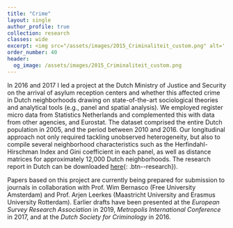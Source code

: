```yaml
---
title: "Crime"
layout: single
author_profile: true
collection: research
classes: wide
excerpt: <img src="/assets/images/2015_Criminaliteit_custom.png" alt=''>
order_number: 40
header: 
  og_image: /assets/images/2015_Criminaliteit_custom.png
---
```


In 2016 and 2017 I led a project at the Dutch Ministry of Justice and Security on the arrival of asylum reception centers and whether this affected crime in Dutch neighborhoods drawing on state-of-the-art sociological theories and analytical tools (e.g., panel and spatial analysis). We employed register micro data from Statistics Netherlands and complemented this with data from other agencies, and Eurostat. The dataset comprised the entire Dutch population in 2005, and the period between 2010 and 2016. Our longitudinal approach not only required tackling unobserved heterogeneity, but also to compile several neighborhood characteristics such as the Herfindahl-Hirschman Index and Gini coefficient in each panel, as well as distance matrices for approximately 12,000 Dutch neighborhoods. <!--The research report delivered to the Dutch parliament impacted political and societal debates and received broad media coverage in national newspapers, radio and TV.--> The research report in Dutch can be downloaded [here](https://repository.wodc.nl/bitstream/handle/20.500.12832/194/Cahier_2017-16_2750_Volledige_tekst_v2_tcm28-299890.pdf){: .btn--research}).

Papers based on this project are currently being prepared for submission to journals in collaboration with Prof. Wim Bernasco (Free University Amsterdam) and Prof. Arjen Leerkes (Maastricht University and Erasmus University Rotterdam). 
Earlier drafts have been presented at the <i>European Survey Research Association</i> in 2019, <i>Metropolis International Conference</i> in 2017, and at the <i>Dutch Society for Criminology</i> in 2016.